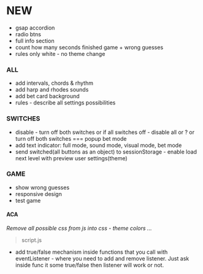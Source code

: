 # NEW
- gsap accordion
- radio btns
- full info section
- count how many seconds finished game + wrong guesses
- rules only white - no theme change

### ALL
- add intervals, chords & rhythm
- add harp and rhodes sounds
- add bet card background
- rules - describe all settings possibilities

### SWITCHES
- disable - turn off both switches or if all switches off - disable all or ? or turn off both switches === popup bet mode
- add text indicator: full mode, sound mode, visual mode, bet mode
- send switched(all buttons as an object) to sessionStorage - enable load next level with preview user settings(theme)

### GAME
- show wrong guesses
- responsive design
- test game

#### ACA
*Remove all possible css from js into css - theme colors ...*

> script.js
- add true/false mechanism inside functions that you call with eventListener - where
  you need to add and remove listener. Just ask inside func it some true/false then listener
  will work or not.


